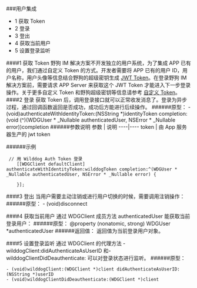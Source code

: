 ###用户集成 
* 1 获取 Token
* 2 登录
* 3 登出
* 4 获取当前用户
* 5 设置登录监听


####1 获取 Token
野狗 IM 解决方案不开发独立的用户系统，为了集成 APP 已有的用户，我们通过自定义 Token 的方式。开发者需要将 APP 已有的用户 ID，用户名称，用户头像等信息结合野狗的超级密钥生成 [JWT Token](https://jwt.io/)。在登录野狗 IM 解决方案前，需要请求 APP Server 来获取这个 JWT Token 才能进入下一步登录操作。关于更多自定义 Token 和野狗超级密钥等信息请参考 [自定义 Token](https://z.WilddogIM.com/rule/guide#5-zi-ding-yi-token0)。
####2 登录
获取 Token 后，调用登录接口就可以正常收发消息了。登录为异步过程，通过回调函数返回是否成功，成功后方能进行后续操作。
######原型：
	- (void)authenticateWithIdentityToken:(NSString *)identityToken completion:(void (^)(WDGUser * _Nullable authenticatedUser, NSError * _Nullable error))completion
######参数说明
参数	| 说明
----|----
token | 由 App 服务器生产的 jwt token

######示例
```
 // 用 Wilddog Auth Token 登录
    [[WDGClient defaultClient] authenticateWithIdentityToken:wilddogToken completion:^(WDGUser * _Nullable authenticatedUser, NSError * _Nullable error) {
        
    }];
 ```
 
####3 登出
当用户需要主动注销或进行用户切换的时候，需要调用注销操作：
######原型：
	- (void)disconnect
	
####4 获取当前用户
通过 WDGClient 成员方法 authenticatedUser 能获取当前登录用户：
######原型：
	@property (nonatomic, strong) WDGUser *authenticatedUser
######返回值：
返回值为当前登录用户对象。

####5 设置登录监听
通过 WDGClient 的代理方法 -wilddogClient:didAuthenticateAsUserID 和- wilddogClientDidDeauthenticate: 可以对登录状态进行监听。
######原型：
```
- (void)wilddogClient:(WDGClient *)client didAuthenticateAsUserID:(NSString *)userID
- (void)wilddogClientDidDeauthenticate:(WDGClient *)client
```
 
 
 
 